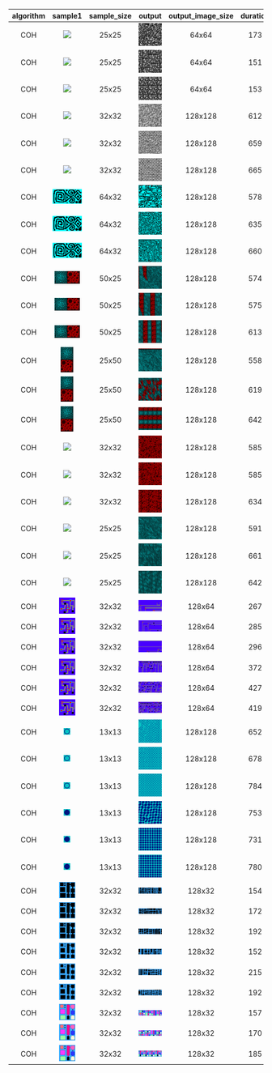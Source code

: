 | algorithm | sample1 | sample_size | output | output_image_size | duration | seed | algorithm_parameters |
|:----:|:----:|:----:|:----:|:----:|:----:|:----:|:----:|
|COH|<img src="Samples/skulls.png">|25x25|<img src="ExperimentsCOH4Output/skulls1.png">|64x64|173|42|neighborhood=1, K=4|
|COH|<img src="Samples/skulls.png">|25x25|<img src="ExperimentsCOH4Output/skulls2.png">|64x64|151|42|neighborhood=2, K=4|
|COH|<img src="Samples/skulls.png">|25x25|<img src="ExperimentsCOH4Output/skulls3.png">|64x64|153|42|neighborhood=3, K=4|
|COH|<img src="Samples/wall.png">|32x32|<img src="ExperimentsCOH4Output/wall1.png">|128x128|612|42|neighborhood=1, K=4|
|COH|<img src="Samples/wall.png">|32x32|<img src="ExperimentsCOH4Output/wall2.png">|128x128|659|42|neighborhood=2, K=4|
|COH|<img src="Samples/wall.png">|32x32|<img src="ExperimentsCOH4Output/wall3.png">|128x128|665|42|neighborhood=3, K=4|
|COH|<img src="Samples/square_spiral.png">|64x32|<img src="ExperimentsCOH4Output/square_spiral1.png">|128x128|578|42|neighborhood=1, K=4|
|COH|<img src="Samples/square_spiral.png">|64x32|<img src="ExperimentsCOH4Output/square_spiral2.png">|128x128|635|42|neighborhood=2, K=4|
|COH|<img src="Samples/square_spiral.png">|64x32|<img src="ExperimentsCOH4Output/square_spiral3.png">|128x128|660|42|neighborhood=3, K=4|
|COH|<img src="Samples/halls_and_foam.png">|50x25|<img src="ExperimentsCOH4Output/halls_and_foam1.png">|128x128|574|33|neighborhood=1, K=4|
|COH|<img src="Samples/halls_and_foam.png">|50x25|<img src="ExperimentsCOH4Output/halls_and_foam2.png">|128x128|575|33|neighborhood=2, K=4|
|COH|<img src="Samples/halls_and_foam.png">|50x25|<img src="ExperimentsCOH4Output/halls_and_foam3.png">|128x128|613|33|neighborhood=3, K=4|
|COH|<img src="Samples/halls_and_foam_v.png">|25x50|<img src="ExperimentsCOH4Output/halls_and_foam_v1.png">|128x128|558|33|neighborhood=1, K=4|
|COH|<img src="Samples/halls_and_foam_v.png">|25x50|<img src="ExperimentsCOH4Output/halls_and_foam_v2.png">|128x128|619|33|neighborhood=2, K=4|
|COH|<img src="Samples/halls_and_foam_v.png">|25x50|<img src="ExperimentsCOH4Output/halls_and_foam_v3.png">|128x128|642|33|neighborhood=3, K=4|
|COH|<img src="Samples/redfoam.png">|32x32|<img src="ExperimentsCOH4Output/redfoam1.png">|128x128|585|42|neighborhood=1, K=4|
|COH|<img src="Samples/redfoam.png">|32x32|<img src="ExperimentsCOH4Output/redfoam2.png">|128x128|585|42|neighborhood=2, K=4|
|COH|<img src="Samples/redfoam.png">|32x32|<img src="ExperimentsCOH4Output/redfoam3.png">|128x128|634|42|neighborhood=3, K=4|
|COH|<img src="Samples/bluehalls.png">|25x25|<img src="ExperimentsCOH4Output/bluehalls1.png">|128x128|591|42|neighborhood=1, K=4|
|COH|<img src="Samples/bluehalls.png">|25x25|<img src="ExperimentsCOH4Output/bluehalls2.png">|128x128|661|42|neighborhood=2, K=4|
|COH|<img src="Samples/bluehalls.png">|25x25|<img src="ExperimentsCOH4Output/bluehalls3.png">|128x128|642|42|neighborhood=3, K=4|
|COH|<img src="Samples/sgraph.png">|32x32|<img src="ExperimentsCOH4Output/sgraph1.png">|128x64|267|-1(184)|neighborhood=1, K=4|
|COH|<img src="Samples/sgraph.png">|32x32|<img src="ExperimentsCOH4Output/sgraph2.png">|128x64|285|-1(671)|neighborhood=2, K=4|
|COH|<img src="Samples/sgraph.png">|32x32|<img src="ExperimentsCOH4Output/sgraph3.png">|128x64|296|-1(298)|neighborhood=3, K=4|
|COH|<img src="Samples/sgraph.png">|32x32|<img src="ExperimentsCOH4Output/sgraph4.png">|128x64|372|-1(51)|neighborhood=4, K=4|
|COH|<img src="Samples/sgraph.png">|32x32|<img src="ExperimentsCOH4Output/sgraph5.png">|128x64|427|-1(55)|neighborhood=5, K=4|
|COH|<img src="Samples/sgraph.png">|32x32|<img src="ExperimentsCOH4Output/sgraph6.png">|128x64|419|-1(322)|neighborhood=6, K=4|
|COH|<img src="Samples/ball.png">|13x13|<img src="ExperimentsCOH4Output/ball1.png">|128x128|652|-1(845)|neighborhood=3, K=4|
|COH|<img src="Samples/ball.png">|13x13|<img src="ExperimentsCOH4Output/ball2.png">|128x128|678|-1(598)|neighborhood=4, K=4|
|COH|<img src="Samples/ball.png">|13x13|<img src="ExperimentsCOH4Output/ball3.png">|128x128|784|-1(366)|neighborhood=5, K=4|
|COH|<img src="Samples/solid_ball.png">|13x13|<img src="ExperimentsCOH4Output/solid_ball1.png">|128x128|753|-1(261)|neighborhood=3, K=4|
|COH|<img src="Samples/solid_ball.png">|13x13|<img src="ExperimentsCOH4Output/solid_ball2.png">|128x128|731|-1(108)|neighborhood=4, K=4|
|COH|<img src="Samples/solid_ball.png">|13x13|<img src="ExperimentsCOH4Output/solid_ball3.png">|128x128|780|-1(955)|neighborhood=5, K=4|
|COH|<img src="Samples/city.png">|32x32|<img src="ExperimentsCOH4Output/city1.png">|128x32|154|4242|neighborhood=3, K=4|
|COH|<img src="Samples/city.png">|32x32|<img src="ExperimentsCOH4Output/city2.png">|128x32|172|4242|neighborhood=4, K=4|
|COH|<img src="Samples/city.png">|32x32|<img src="ExperimentsCOH4Output/city3.png">|128x32|192|4242|neighborhood=5, K=4|
|COH|<img src="Samples/city2.png">|32x32|<img src="ExperimentsCOH4Output/cityb1.png">|128x32|152|4242|neighborhood=3, K=4|
|COH|<img src="Samples/city2.png">|32x32|<img src="ExperimentsCOH4Output/cityb2.png">|128x32|215|4242|neighborhood=4, K=4|
|COH|<img src="Samples/city2.png">|32x32|<img src="ExperimentsCOH4Output/cityb3.png">|128x32|192|4242|neighborhood=5, K=4|
|COH|<img src="Samples/city3.png">|32x32|<img src="ExperimentsCOH4Output/cityc1.png">|128x32|157|4242|neighborhood=3, K=4|
|COH|<img src="Samples/city3.png">|32x32|<img src="ExperimentsCOH4Output/cityc2.png">|128x32|170|4242|neighborhood=4, K=4|
|COH|<img src="Samples/city3.png">|32x32|<img src="ExperimentsCOH4Output/cityc3.png">|128x32|185|4242|neighborhood=5, K=4|
